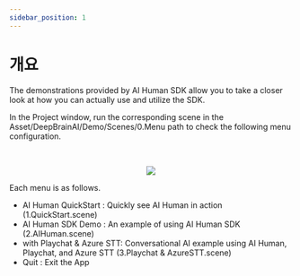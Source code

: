 ```yaml
---
sidebar_position: 1
---
```


# 개요

The demonstrations provided by AI Human SDK allow you to take a closer look at how you can actually use and utilize the SDK.

In the Project window, run the corresponding scene in the Asset/DeepBrainAI/Demo/Scenes/0.Menu path to check the following menu configuration.


<br/>

<p align="center">
<img src="/img/aihuman/unity/demo_menu.png" style={{zoom: "40%"}} />
</p>

Each menu is as follows.

- AI Human QuickStart : Quickly see AI Human in action (1.QuickStart.scene)
- AI Human SDK Demo : An example of using AI Human SDK (2.AIHuman.scene)
- with Playchat & Azure STT: Conversational AI example using AI Human, Playchat, and Azure STT (3.Playchat & AzureSTT.scene)
- Quit : Exit the App
